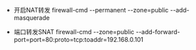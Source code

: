 * 开启NAT转发
firewall-cmd --permanent --zone=public --add-masquerade

* 端口转发SNAT
firewall-cmd  --zone=public --add-forward-port=port=80:proto=tcp:toaddr=192.168.0.101
